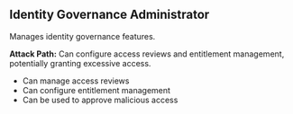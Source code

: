 ## Identity Governance Administrator

Manages identity governance features.

**Attack Path:** Can configure access reviews and entitlement management, potentially granting excessive access.

- Can manage access reviews
- Can configure entitlement management
- Can be used to approve malicious access
